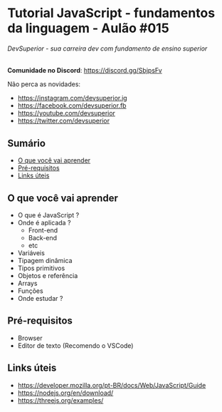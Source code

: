 # Tutorial JavaScript - fundamentos da linguagem - Aulão #015
###### DevSuperior - sua carreira dev com fundamento de ensino superior

**Comunidade no Discord**:
https://discord.gg/SbjpsFv

Não perca as novidades:
- https://instagram.com/devsuperior.ig
- https://facebook.com/devsuperior.fb
- https://youtube.com/devsuperior
- https://twitter.com/devsuperior

## Sumário
- [O que você vai aprender](#O-que-você-vai-aprender)
- [Pré-requisitos](#pré-requisitos)
- [Links úteis](#links) 

## O que você vai aprender
- O que é JavaScript ?
- Onde é aplicada ?
  - Front-end
  - Back-end
  - etc
- Variáveis
- Tipagem dinâmica
- Tipos primitivos
- Objetos e referência
- Arrays
- Funções
- Onde estudar ?

## Pré-requisitos
- Browser
- Editor de texto (Recomendo o VSCode)

## Links úteis
- https://developer.mozilla.org/pt-BR/docs/Web/JavaScript/Guide
- https://nodejs.org/en/download/
- https://threejs.org/examples/

